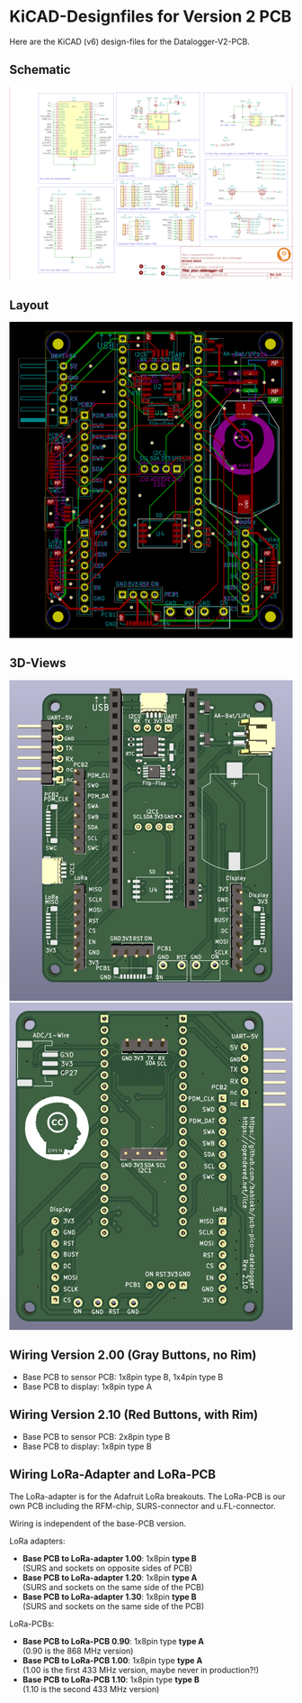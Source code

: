 KiCAD-Designfiles for Version 2 PCB
===================================

Here are the KiCAD (v6) design-files for the Datalogger-V2-PCB.

Schematic
---------

![](schematic.png)


Layout
------

![](pcb-layout.png)


3D-Views
--------

![](pcb-3D-top.png)
![](pcb-3D-bottom.png)


Wiring Version 2.00 (Gray Buttons, no Rim)
------------------------------------------

  - Base PCB to sensor PCB: 1x8pin type B, 1x4pin type B
  - Base PCB to display: 1x8pin type A


Wiring Version 2.10 (Red Buttons, with Rim)
-------------------------------------------

  - Base PCB to sensor PCB: 2x8pin type B
  - Base PCB to display: 1x8pin type B


Wiring LoRa-Adapter and LoRa-PCB
--------------------------------

The LoRa-adapter is for the Adafruit LoRa breakouts. The LoRa-PCB is our
own PCB including the RFM-chip, SURS-connector and u.FL-connector.

Wiring is independent of the base-PCB version.

LoRa adapters:

  - **Base PCB to LoRa-adapter 1.00**: 1x8pin **type B**<br>
    (SURS and sockets on opposite sides of PCB)
  - **Base PCB to LoRa-adapter 1.20**: 1x8pin **type A**<br>
    (SURS and sockets on the same side of the PCB)
  - **Base PCB to LoRa-adapter 1.30**: 1x8pin **type B**<br>
    (SURS and sockets on the same side of the PCB)

LoRa-PCBs:

  - **Base PCB to LoRa-PCB 0.90**: 1x8pin type **type A**<br>
    (0.90 is the 868 MHz version)
  - **Base PCB to LoRa-PCB 1.00**: 1x8pin type **type A**<br>
    (1.00 is the first 433 MHz version, maybe never in production?!)
  - **Base PCB to LoRa-PCB 1.10**: 1x8pin type **type B**<br>
    (1.10 is the second 433 MHz version)

